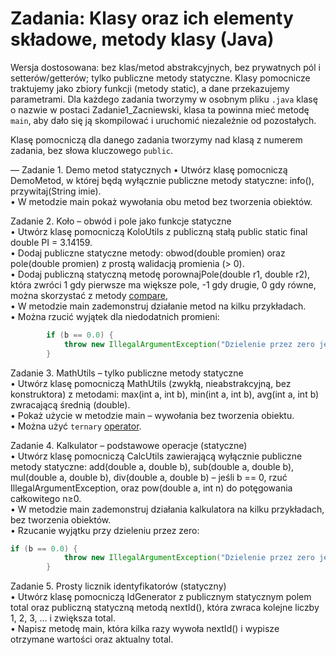 # Zadania: Klasy oraz ich elementy składowe, metody klasy (Java)

Wersja dostosowana: bez klas/metod abstrakcyjnych, bez prywatnych pól i setterów/getterów; tylko publiczne metody statyczne. 
Klasy pomocnicze traktujemy jako zbiory funkcji (metody static), a dane przekazujemy parametrami.
Dla każdego zadania tworzymy w osobnym pliku `.java` klasę o nazwie w postaci Zadanie1_Zacniewski, klasa ta powinna mieć metodę `main`,
aby dało się ją skompilować i uruchomić niezależnie od pozostałych.

Klasę pomocniczą dla danego zadania tworzymy nad klasą z numerem zadania, bez słowa kluczowego `public`.  

—
Zadanie 1. Demo metod statycznych
• Utwórz klasę pomocniczą DemoMetod, w której będą wyłącznie publiczne metody statyczne: info(), przywitaj(String imie).  
• W metodzie main pokaż wywołania obu metod bez tworzenia obiektów.   

Zadanie 2. Koło – obwód i pole jako funkcje statyczne  
• Utwórz klasę pomocniczą KoloUtils z publiczną stałą public static final double PI = 3.14159.  
• Dodaj publiczne statyczne metody: obwod(double promien) oraz pole(double promien) z prostą walidacją promienia (> 0).  
• Dodaj publiczną statyczną metodę porownajPole(double r1, double r2), która zwróci 1 gdy pierwsze ma większe pole, -1 gdy drugie, 0 gdy równe,    
można skorzystać z metody [compare](https://www.geeksforgeeks.org/java/double-compare-method-in-java-with-examples/),  
• W metodzie main zademonstruj działanie metod na kilku przykładach.    
• Można rzucić wyjątek dla niedodatnich promieni:  
```java
        if (b == 0.0) {
            throw new IllegalArgumentException("Dzielenie przez zero jest niedozwolone");
        }
```  

Zadanie 3. MathUtils – tylko publiczne metody statyczne  
• Utwórz klasę pomocniczą MathUtils (zwykłą, nieabstrakcyjną, bez konstruktora) z metodami: max(int a, int b), min(int a, int b), avg(int a, int b) zwracającą średnią (double).  
• Pokaż użycie w metodzie main – wywołania bez tworzenia obiektu.  
• Można użyć `ternary` [operator](https://www.w3schools.com/java/java_conditions_shorthand.asp).    

Zadanie 4. Kalkulator – podstawowe operacje (statyczne)  
• Utwórz klasę pomocniczą CalcUtils zawierającą wyłącznie publiczne metody statyczne: add(double a, double b), sub(double a, double b), mul(double a, double b), div(double a, double b) – jeśli b == 0, rzuć IllegalArgumentException, oraz pow(double a, int n) do potęgowania całkowitego n≥0.  
• W metodzie main zademonstruj działania kalkulatora na kilku przykładach, bez tworzenia obiektów.  
• Rzucanie wyjątku przy dzieleniu przez zero:   
```java
if (b == 0.0) {
            throw new IllegalArgumentException("Dzielenie przez zero jest niedozwolone");
        }
```

Zadanie 5. Prosty licznik identyfikatorów (statyczny)  
• Utwórz klasę pomocniczą IdGenerator z publicznym statycznym polem total oraz publiczną statyczną metodą nextId(), która zwraca kolejne liczby 1, 2, 3, … i zwiększa total.  
• Napisz metodę main, która kilka razy wywoła nextId() i wypisze otrzymane wartości oraz aktualny total.   

